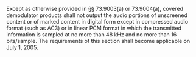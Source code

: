Except as otherwise provided in §§ 73.9003(a) or 73.9004(a), covered demodulator products shall not output the audio portions of unscreened content or of marked content in digital form except in compressed audio format (such as AC3) or in linear PCM format in which the transmitted information is sampled at no more than 48 kHz and no more than 16 bits/sample. The requirements of this section shall become applicable on July 1, 2005.

